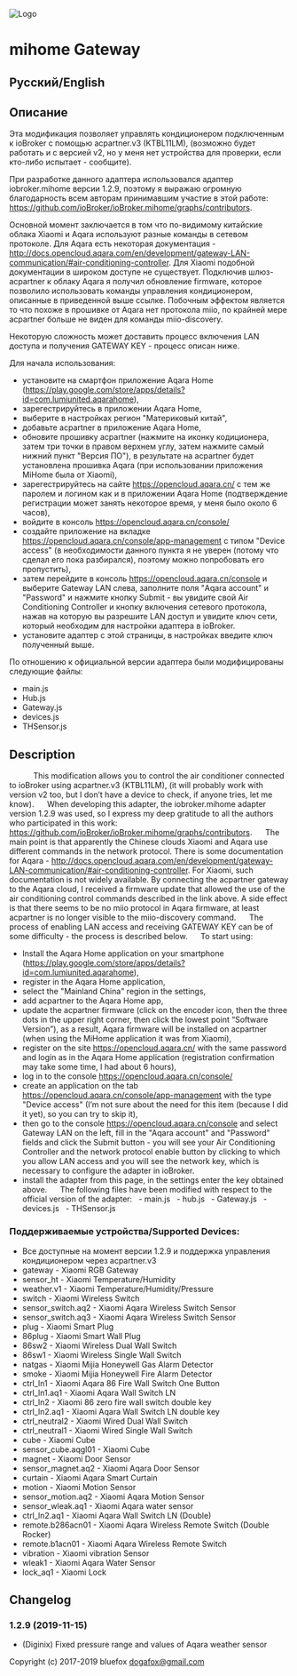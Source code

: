 ![Logo](admin/mihome.png)
# mihome Gateway

## Русский/English

## Описание
        
  Эта модификация  позволяет управлять кондиционером подключенным к ioBroker с помощью acpartner.v3 (KTBL11LM), (возможно будет работать и с версией v2, но у меня нет устройства для проверки, если кто-либо испытает - сообщите).
  
  При разработке данного адаптера использовался адаптер iobroker.mihome версии 1.2.9, поэтому я выражаю огромную благодарность всем авторам принимавшим участие в этой работе: https://github.com/ioBroker/ioBroker.mihome/graphs/contributors.
  
  Основной момент заключается в том что по-видимому китайские облака Xiaomi и Aqara используют разные команды в сетевом протоколе. Для Aqara есть некоторая документация - http://docs.opencloud.aqara.com/en/development/gateway-LAN-communication/#air-conditioning-controller. Для Xiaomi подобной документации в широком доступе не существует. Подключив шлюз-acpartner к облаку Aqara я получил обновление firmware, которое позволило использовать команды управления кондиционером, описанные в приведенной выше ссылке. Побочным эффектом является то что похоже в прошивке от Aqara нет протокола miio, по крайней мере acpartner больше не виден для команды miio-discovery.
  
  Некоторую сложность может доставить процесс включения LAN доступа и получения GATEWAY KEY - процесс описан ниже.
  
  Для начала использования:
  - установите на смартфон приложение Aqara Home (https://play.google.com/store/apps/details?id=com.lumiunited.aqarahome),
  - зарегестрируйтесь в приложении Aqara Home,
  - выберите в настройках регион "Материковый китай",
  - добавьте acpartner в приложение Aqara Home,
  - обновите прошивку acpartner (нажмите на иконку кодиционера, затем три точки в правом верхнем углу, затем нажмите самый нижний пункт     "Версия ПО"), в результате на acpartner будет установлена прошивка Aqara (при использовании приложения MiHome была от Xiaomi),
  - зарегестрируйтесь на сайте https://opencloud.aqara.cn/ с тем же паролем и логином как и в приложении Aqara Home (подтверждение     регистрации может занять некоторое время, у меня было около 6 часов),
  - войдите в консоль https://opencloud.aqara.cn/console/
  - создайте приложение на вкладке https://opencloud.aqara.cn/console/app-management с типом "Device access" (в необходимости данного пункта я не уверен (потому что сделал его пока разбирался), поэтому можно попробовать его пропустить),
  - затем перейдите в консоль https://opencloud.aqara.cn/console и выберите Gateway LAN слева, заполните поля "Aqara account" и "Password" и нажмите кнопку Submit - вы увидите свой Air Conditioning Controller и кнопку включения сетевого протокола, нажав на которую вы разрешите LAN доступ и увидите ключ сети, который необходим для настройки адаптера в ioBroker.
  - установите адаптер с этой страницы, в настройках введите ключ полученный выше.  
  
  По отношению к официальной версии адаптера были модифицированы следующие файлы:
  - main.js
  - Hub.js
  - Gateway.js
  - devices.js
  - THSensor.js  

## Description
        
  This modification allows you to control the air conditioner connected to ioBroker using acpartner.v3 (KTBL11LM), (it will probably work with version v2 too, but I don’t have a device to check, if anyone tries, let me know).
  
  When developing this adapter, the iobroker.mihome adapter version 1.2.9 was used, so I express my deep gratitude to all the authors who participated in this work: https://github.com/ioBroker/ioBroker.mihome/graphs/contributors.
  
  The main point is that apparently the Chinese clouds Xiaomi and Aqara use different commands in the network protocol. There is some documentation for Aqara - http://docs.opencloud.aqara.com/en/development/gateway-LAN-communication/#air-conditioning-controller. For Xiaomi, such documentation is not widely available. By connecting the acpartner gateway to the Aqara cloud, I received a firmware update that allowed the use of the air conditioning control commands described in the link above. A side effect is that there seems to be no miio protocol in Aqara firmware, at least acpartner is no longer visible to the miio-discovery command.
  
  The process of enabling LAN access and receiving GATEWAY KEY can be of some difficulty - the process is described below.
  
  To start using:
  - Install the Aqara Home application on your smartphone (https://play.google.com/store/apps/details?id=com.lumiunited.aqarahome),
  - register in the Aqara Home application,
  - select the "Mainland China" region in the settings,
  - add acpartner to the Aqara Home app,
  - update the acpartner firmware (click on the encoder icon, then the three dots in the upper right corner, then click the lowest point “Software Version”), as a result, Aqara firmware will be installed on acpartner (when using the MiHome application it was from Xiaomi),
  - register on the site https://opencloud.aqara.cn/ with the same password and login as in the Aqara Home application (registration confirmation may take some time, I had about 6 hours),
  - log in to the console https://opencloud.aqara.cn/console/
  - create an application on the tab https://opencloud.aqara.cn/console/app-management with the type "Device access" (I’m not sure about the need for this item (because I did it yet), so you can try to skip it),
  - then go to the console https://opencloud.aqara.cn/console and select Gateway LAN on the left, fill in the "Aqara account" and "Password" fields and click the Submit button - you will see your Air Conditioning Controller and the network protocol enable button by clicking to which you allow LAN access and you will see the network key, which is necessary to configure the adapter in ioBroker.
  - install the adapter from this page, in the settings enter the key obtained above.
  
  The following files have been modified with respect to the official version of the adapter:
  - main.js
  - hub.js
  - Gateway.js
  - devices.js
  - THSensor.js


### Поддерживаемые устройства/Supported Devices:
- Все доступные на момент версии 1.2.9 и поддержка управления кондиционером через acpartner.v3
- gateway -           Xiaomi RGB Gateway
- sensor_ht -         Xiaomi Temperature/Humidity
- weather.v1 -        Xiaomi Temperature/Humidity/Pressure
- switch -            Xiaomi Wireless Switch
- sensor_switch.aq2 - Xiaomi Aqara Wireless Switch Sensor
- sensor_switch.aq3 - Xiaomi Aqara Wireless Switch Sensor
- plug -              Xiaomi Smart Plug
- 86plug -            Xiaomi Smart Wall Plug
- 86sw2 -             Xiaomi Wireless Dual Wall Switch
- 86sw1 -             Xiaomi Wireless Single Wall Switch
- natgas -            Xiaomi Mijia Honeywell Gas Alarm Detector
- smoke -             Xiaomi Mijia Honeywell Fire Alarm Detector
- ctrl_ln1 -          Xiaomi Aqara 86 Fire Wall Switch One Button
- ctrl_ln1.aq1 -      Xiaomi Aqara Wall Switch LN
- ctrl_ln2 -          Xiaomi 86 zero fire wall switch double key
- ctrl_ln2.aq1 -      Xiaomi Aqara Wall Switch LN double key
- ctrl_neutral2 -     Xiaomi Wired Dual Wall Switch
- ctrl_neutral1 -     Xiaomi Wired Single Wall Switch
- cube -              Xiaomi Cube
- sensor_cube.aqgl01 - Xiaomi Cube
- magnet -            Xiaomi Door Sensor
- sensor_magnet.aq2 - Xiaomi Aqara Door Sensor
- curtain -           Xiaomi Aqara Smart Curtain
- motion -            Xiaomi Motion Sensor
- sensor_motion.aq2 - Xiaomi Aqara Motion Sensor
- sensor_wleak.aq1 -  Xiaomi Aqara water sensor
- ctrl_ln2.aq1 -      Xiaomi Aqara Wall Switch LN (Double)
- remote.b286acn01 -  Xiaomi Aqara Wireless Remote Switch (Double Rocker)
- remote.b1acn01 -    Xiaomi Aqara Wireless Remote Switch
- vibration -         Xiaomi vibration Sensor
- wleak1 -            Xiaomi Aqara Water Sensor
- lock_aq1 -          Xiaomi Lock

## Changelog
### 1.2.9 (2019-11-15)
* (Diginix) Fixed pressure range and values of Aqara weather sensor


Copyright (c) 2017-2019 bluefox <dogafox@gmail.com>
